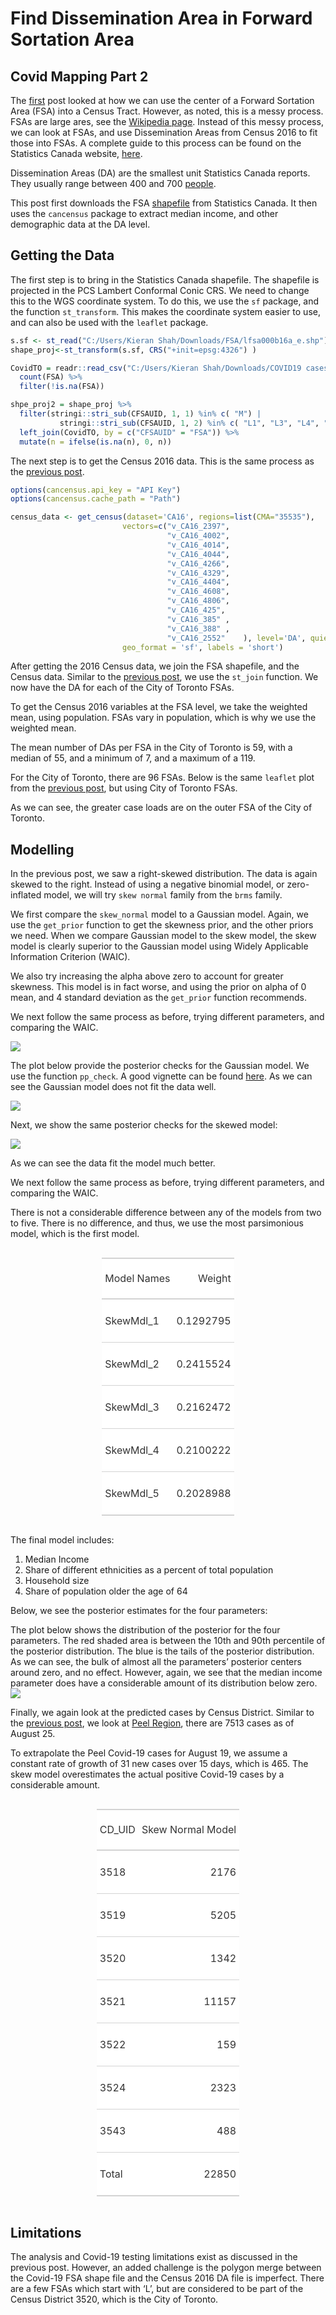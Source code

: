 Find Dissemination Area in Forward Sortation Area
================

## Covid Mapping Part 2

The [first](https://kieranshah.netlify.app/2020/08/26/covid-mapping/)
post looked at how we can use the center of a Forward Sortation Area
(FSA) into a Census Tract. However, as noted, this is a messy process.
FSAs are large ares, see the [Wikipedia
page](https://en.wikipedia.org/wiki/List_of_postal_codes_of_Canada:_M).
Instead of this messy process, we can look at FSAs, and use
Dissemination Areas from Census 2016 to fit those into FSAs. A complete
guide to this process can be found on the Statistics Canada website,
[here](file:///C:/Users/Kieran%20Shah/Downloads/92-179-g2011001-eng.pdf).

Dissemination Areas (DA) are the smallest unit Statistics Canada
reports. They usually range between 400 and 700
[people](https://en.wikipedia.org/wiki/Census_geographic_units_of_Canada#Dissemination_areas).

This post first downloads the FSA
[shapefile](https://www12.statcan.gc.ca/census-recensement/alternative_alternatif.cfm?l=eng&dispext=zip&teng=lfsa000b16a_e.zip&k=%20%20%20%2044221&loc=http://www12.statcan.gc.ca/census-recensement/2011/geo/bound-limit/files-fichiers/2016/lfsa000b16a_e.zip)
from Statistics Canada. It then uses the `cancensus` package to extract
median income, and other demographic data at the DA level.

## Getting the Data

The first step is to bring in the Statistics Canada shapefile. The
shapefile is projected in the PCS Lambert Conformal Conic CRS. We need
to change this to the WGS coordinate system. To do this, we use the `sf`
package, and the function `st_transform`. This makes the coordinate
system easier to use, and can also be used with the `leaflet` package.

``` r
s.sf <- st_read("C:/Users/Kieran Shah/Downloads/FSA/lfsa000b16a_e.shp")
shape_proj<-st_transform(s.sf, CRS("+init=epsg:4326") )

CovidTO = readr::read_csv("C:/Users/Kieran Shah/Downloads/COVID19 cases.csv") %>% 
  count(FSA) %>% 
  filter(!is.na(FSA))

shpe_proj2 = shape_proj %>% 
  filter(stringi::stri_sub(CFSAUID, 1, 1) %in% c( "M") | 
           stringi::stri_sub(CFSAUID, 1, 2) %in% c( "L1", "L3", "L4", "L5", "L6", "L7")) %>% 
  left_join(CovidTO, by = c("CFSAUID" = "FSA")) %>% 
  mutate(n = ifelse(is.na(n), 0, n))
```

The next step is to get the Census 2016 data. This is the same process
as the [previous
post](https://kieranshah.netlify.app/2020/08/26/covid-mapping/).

``` r
options(cancensus.api_key = "API Key")
options(cancensus.cache_path = "Path")

census_data <- get_census(dataset='CA16', regions=list(CMA="35535"),
                         vectors=c("v_CA16_2397",
                                   "v_CA16_4002",
                                   "v_CA16_4014",
                                   "v_CA16_4044",
                                   "v_CA16_4266",
                                   "v_CA16_4329",
                                   "v_CA16_4404",
                                   "v_CA16_4608",
                                   "v_CA16_4806",
                                   "v_CA16_425",
                                   "v_CA16_385" ,
                                   "v_CA16_388" ,
                                   "v_CA16_2552"    ), level='DA', quiet = TRUE,
                         geo_format = 'sf', labels = 'short')
```

After getting the 2016 Census data, we join the FSA shapefile, and the
Census data. Similar to the [previous
post](https://kieranshah.netlify.app/2020/08/26/covid-mapping/), we use
the `st_join` function. We now have the DA for each of the City of
Toronto FSAs.

To get the Census 2016 variables at the FSA level, we take the weighted
mean, using population. FSAs vary in population, which is why we use the
weighted mean.

The mean number of DAs per FSA in the City of Toronto is 59, with a
median of 55, and a minimum of 7, and a maximum of a 119.

For the City of Toronto, there are 96 FSAs. Below is the same `leaflet`
plot from the [previous
post](https://kieranshah.netlify.app/2020/08/26/covid-mapping/), but
using City of Toronto FSAs.

As we can see, the greater case loads are on the outer FSA of the City
of Toronto.

## Modelling

In the previous post, we saw a right-skewed distribution. The data is
again skewed to the right. Instead of using a negative binomial model,
or zero-inflated model, we will try `skew normal` family from the `brms`
family.

We first compare the `skew_normal` model to a Gaussian model. Again, we
use the `get_prior` function to get the skewness prior, and the other
priors we need. When we compare Gaussian model to the skew model, the
skew model is clearly superior to the Gaussian model using Widely
Applicable Information Criterion (WAIC).

We also try increasing the alpha above zero to account for greater
skewness. This model is in fact worse, and using the prior on alpha of 0
mean, and 4 standard deviation as the `get_prior` function recommends.

We next follow the same process as before, trying different parameters,
and comparing the WAIC.

![](FSA_to_DA_files/figure-gfm/densPlt-1.png)<!-- -->

The plot below provide the posterior checks for the Gaussian model. We
use the function `pp_check`. A good vignette can be found
[here](https://cran.r-project.org/web/packages/bayesplot/vignettes/graphical-ppcs.html).
As we can see the Gaussian model does not fit the data well.

![](FSA_to_DA_files/figure-gfm/GaussianPP_plt-1.png)<!-- -->

Next, we show the same posterior checks for the skewed model:

![](FSA_to_DA_files/figure-gfm/skew_plt-1.png)<!-- -->

As we can see the data fit the model much better.

We next follow the same process as before, trying different parameters,
and comparing the WAIC.

There is not a considerable difference between any of the models from
two to five. There is no difference, and thus, we use the most
parsimonious model, which is the first model.

<!--html_preserve-->

<style>html {
  font-family: -apple-system, BlinkMacSystemFont, 'Segoe UI', Roboto, Oxygen, Ubuntu, Cantarell, 'Helvetica Neue', 'Fira Sans', 'Droid Sans', Arial, sans-serif;
}

#ctuyyhkgcw .gt_table {
  display: table;
  border-collapse: collapse;
  margin-left: auto;
  margin-right: auto;
  color: #333333;
  font-size: 16px;
  background-color: #FFFFFF;
  width: auto;
  border-top-style: solid;
  border-top-width: 2px;
  border-top-color: #A8A8A8;
  border-right-style: none;
  border-right-width: 2px;
  border-right-color: #D3D3D3;
  border-bottom-style: solid;
  border-bottom-width: 2px;
  border-bottom-color: #A8A8A8;
  border-left-style: none;
  border-left-width: 2px;
  border-left-color: #D3D3D3;
}

#ctuyyhkgcw .gt_heading {
  background-color: #FFFFFF;
  text-align: center;
  border-bottom-color: #FFFFFF;
  border-left-style: none;
  border-left-width: 1px;
  border-left-color: #D3D3D3;
  border-right-style: none;
  border-right-width: 1px;
  border-right-color: #D3D3D3;
}

#ctuyyhkgcw .gt_title {
  color: #333333;
  font-size: 125%;
  font-weight: initial;
  padding-top: 4px;
  padding-bottom: 4px;
  border-bottom-color: #FFFFFF;
  border-bottom-width: 0;
}

#ctuyyhkgcw .gt_subtitle {
  color: #333333;
  font-size: 85%;
  font-weight: initial;
  padding-top: 0;
  padding-bottom: 4px;
  border-top-color: #FFFFFF;
  border-top-width: 0;
}

#ctuyyhkgcw .gt_bottom_border {
  border-bottom-style: solid;
  border-bottom-width: 2px;
  border-bottom-color: #D3D3D3;
}

#ctuyyhkgcw .gt_col_headings {
  border-top-style: solid;
  border-top-width: 2px;
  border-top-color: #D3D3D3;
  border-bottom-style: solid;
  border-bottom-width: 2px;
  border-bottom-color: #D3D3D3;
  border-left-style: none;
  border-left-width: 1px;
  border-left-color: #D3D3D3;
  border-right-style: none;
  border-right-width: 1px;
  border-right-color: #D3D3D3;
}

#ctuyyhkgcw .gt_col_heading {
  color: #333333;
  background-color: #FFFFFF;
  font-size: 100%;
  font-weight: normal;
  text-transform: inherit;
  border-left-style: none;
  border-left-width: 1px;
  border-left-color: #D3D3D3;
  border-right-style: none;
  border-right-width: 1px;
  border-right-color: #D3D3D3;
  vertical-align: bottom;
  padding-top: 5px;
  padding-bottom: 6px;
  padding-left: 5px;
  padding-right: 5px;
  overflow-x: hidden;
}

#ctuyyhkgcw .gt_column_spanner_outer {
  color: #333333;
  background-color: #FFFFFF;
  font-size: 100%;
  font-weight: normal;
  text-transform: inherit;
  padding-top: 0;
  padding-bottom: 0;
  padding-left: 4px;
  padding-right: 4px;
}

#ctuyyhkgcw .gt_column_spanner_outer:first-child {
  padding-left: 0;
}

#ctuyyhkgcw .gt_column_spanner_outer:last-child {
  padding-right: 0;
}

#ctuyyhkgcw .gt_column_spanner {
  border-bottom-style: solid;
  border-bottom-width: 2px;
  border-bottom-color: #D3D3D3;
  vertical-align: bottom;
  padding-top: 5px;
  padding-bottom: 6px;
  overflow-x: hidden;
  display: inline-block;
  width: 100%;
}

#ctuyyhkgcw .gt_group_heading {
  padding: 8px;
  color: #333333;
  background-color: #FFFFFF;
  font-size: 100%;
  font-weight: initial;
  text-transform: inherit;
  border-top-style: solid;
  border-top-width: 2px;
  border-top-color: #D3D3D3;
  border-bottom-style: solid;
  border-bottom-width: 2px;
  border-bottom-color: #D3D3D3;
  border-left-style: none;
  border-left-width: 1px;
  border-left-color: #D3D3D3;
  border-right-style: none;
  border-right-width: 1px;
  border-right-color: #D3D3D3;
  vertical-align: middle;
}

#ctuyyhkgcw .gt_empty_group_heading {
  padding: 0.5px;
  color: #333333;
  background-color: #FFFFFF;
  font-size: 100%;
  font-weight: initial;
  border-top-style: solid;
  border-top-width: 2px;
  border-top-color: #D3D3D3;
  border-bottom-style: solid;
  border-bottom-width: 2px;
  border-bottom-color: #D3D3D3;
  vertical-align: middle;
}

#ctuyyhkgcw .gt_striped {
  background-color: rgba(128, 128, 128, 0.05);
}

#ctuyyhkgcw .gt_from_md > :first-child {
  margin-top: 0;
}

#ctuyyhkgcw .gt_from_md > :last-child {
  margin-bottom: 0;
}

#ctuyyhkgcw .gt_row {
  padding-top: 8px;
  padding-bottom: 8px;
  padding-left: 5px;
  padding-right: 5px;
  margin: 10px;
  border-top-style: solid;
  border-top-width: 1px;
  border-top-color: #D3D3D3;
  border-left-style: none;
  border-left-width: 1px;
  border-left-color: #D3D3D3;
  border-right-style: none;
  border-right-width: 1px;
  border-right-color: #D3D3D3;
  vertical-align: middle;
  overflow-x: hidden;
}

#ctuyyhkgcw .gt_stub {
  color: #333333;
  background-color: #FFFFFF;
  font-size: 100%;
  font-weight: initial;
  text-transform: inherit;
  border-right-style: solid;
  border-right-width: 2px;
  border-right-color: #D3D3D3;
  padding-left: 12px;
}

#ctuyyhkgcw .gt_summary_row {
  color: #333333;
  background-color: #FFFFFF;
  text-transform: inherit;
  padding-top: 8px;
  padding-bottom: 8px;
  padding-left: 5px;
  padding-right: 5px;
}

#ctuyyhkgcw .gt_first_summary_row {
  padding-top: 8px;
  padding-bottom: 8px;
  padding-left: 5px;
  padding-right: 5px;
  border-top-style: solid;
  border-top-width: 2px;
  border-top-color: #D3D3D3;
}

#ctuyyhkgcw .gt_grand_summary_row {
  color: #333333;
  background-color: #FFFFFF;
  text-transform: inherit;
  padding-top: 8px;
  padding-bottom: 8px;
  padding-left: 5px;
  padding-right: 5px;
}

#ctuyyhkgcw .gt_first_grand_summary_row {
  padding-top: 8px;
  padding-bottom: 8px;
  padding-left: 5px;
  padding-right: 5px;
  border-top-style: double;
  border-top-width: 6px;
  border-top-color: #D3D3D3;
}

#ctuyyhkgcw .gt_table_body {
  border-top-style: solid;
  border-top-width: 2px;
  border-top-color: #D3D3D3;
  border-bottom-style: solid;
  border-bottom-width: 2px;
  border-bottom-color: #D3D3D3;
}

#ctuyyhkgcw .gt_footnotes {
  color: #333333;
  background-color: #FFFFFF;
  border-bottom-style: none;
  border-bottom-width: 2px;
  border-bottom-color: #D3D3D3;
  border-left-style: none;
  border-left-width: 2px;
  border-left-color: #D3D3D3;
  border-right-style: none;
  border-right-width: 2px;
  border-right-color: #D3D3D3;
}

#ctuyyhkgcw .gt_footnote {
  margin: 0px;
  font-size: 90%;
  padding: 4px;
}

#ctuyyhkgcw .gt_sourcenotes {
  color: #333333;
  background-color: #FFFFFF;
  border-bottom-style: none;
  border-bottom-width: 2px;
  border-bottom-color: #D3D3D3;
  border-left-style: none;
  border-left-width: 2px;
  border-left-color: #D3D3D3;
  border-right-style: none;
  border-right-width: 2px;
  border-right-color: #D3D3D3;
}

#ctuyyhkgcw .gt_sourcenote {
  font-size: 90%;
  padding: 4px;
}

#ctuyyhkgcw .gt_left {
  text-align: left;
}

#ctuyyhkgcw .gt_center {
  text-align: center;
}

#ctuyyhkgcw .gt_right {
  text-align: right;
  font-variant-numeric: tabular-nums;
}

#ctuyyhkgcw .gt_font_normal {
  font-weight: normal;
}

#ctuyyhkgcw .gt_font_bold {
  font-weight: bold;
}

#ctuyyhkgcw .gt_font_italic {
  font-style: italic;
}

#ctuyyhkgcw .gt_super {
  font-size: 65%;
}

#ctuyyhkgcw .gt_footnote_marks {
  font-style: italic;
  font-size: 65%;
}
</style>

<div id="ctuyyhkgcw" style="overflow-x:auto;overflow-y:auto;width:auto;height:auto;">

<table class="gt_table">

<thead class="gt_col_headings">

<tr>

<th class="gt_col_heading gt_columns_bottom_border gt_left" rowspan="1" colspan="1">

Model Names

</th>

<th class="gt_col_heading gt_columns_bottom_border gt_right" rowspan="1" colspan="1">

Weight

</th>

</tr>

</thead>

<tbody class="gt_table_body">

<tr>

<td class="gt_row gt_left">

SkewMdl\_1

</td>

<td class="gt_row gt_right">

0.1292795

</td>

</tr>

<tr>

<td class="gt_row gt_left">

SkewMdl\_2

</td>

<td class="gt_row gt_right">

0.2415524

</td>

</tr>

<tr>

<td class="gt_row gt_left">

SkewMdl\_3

</td>

<td class="gt_row gt_right">

0.2162472

</td>

</tr>

<tr>

<td class="gt_row gt_left">

SkewMdl\_4

</td>

<td class="gt_row gt_right">

0.2100222

</td>

</tr>

<tr>

<td class="gt_row gt_left">

SkewMdl\_5

</td>

<td class="gt_row gt_right">

0.2028988

</td>

</tr>

</tbody>

</table>

</div>

<!--/html_preserve-->

The final model includes:

1.  Median Income
2.  Share of different ethnicities as a percent of total population
3.  Household size
4.  Share of population older the age of 64

Below, we see the posterior estimates for the four parameters:

The plot below shows the distribution of the posterior for the four
parameters. The red shaded area is between the 10th and 90th percentile
of the posterior distribution. The blue is the tails of the posterior
distribution. As we can see, the bulk of almost all the parameters’
posterior centers around zero, and no effect. However, again, we see
that the median income parameter does have a considerable amount of its
distribution below zero.
![](FSA_to_DA_files/figure-gfm/postcoefdistr-1.png)<!-- -->

Finally, we again look at the predicted cases by Census District.
Similar to the [previous
post](https://kieranshah.netlify.app/2020/08/26/covid-mapping/), we look
at [Peel Region](https://www.peelregion.ca/coronavirus/case-status/),
there are 7513 cases as of August 25.

To extrapolate the Peel Covid-19 cases for August 19, we assume a
constant rate of growth of 31 new cases over 15 days, which is 465. The
skew model overestimates the actual positive Covid-19 cases by a
considerable amount.

<!--html_preserve-->

<style>html {
  font-family: -apple-system, BlinkMacSystemFont, 'Segoe UI', Roboto, Oxygen, Ubuntu, Cantarell, 'Helvetica Neue', 'Fira Sans', 'Droid Sans', Arial, sans-serif;
}

#txrnzhfrzp .gt_table {
  display: table;
  border-collapse: collapse;
  margin-left: auto;
  margin-right: auto;
  color: #333333;
  font-size: 16px;
  background-color: #FFFFFF;
  width: auto;
  border-top-style: solid;
  border-top-width: 2px;
  border-top-color: #A8A8A8;
  border-right-style: none;
  border-right-width: 2px;
  border-right-color: #D3D3D3;
  border-bottom-style: solid;
  border-bottom-width: 2px;
  border-bottom-color: #A8A8A8;
  border-left-style: none;
  border-left-width: 2px;
  border-left-color: #D3D3D3;
}

#txrnzhfrzp .gt_heading {
  background-color: #FFFFFF;
  text-align: center;
  border-bottom-color: #FFFFFF;
  border-left-style: none;
  border-left-width: 1px;
  border-left-color: #D3D3D3;
  border-right-style: none;
  border-right-width: 1px;
  border-right-color: #D3D3D3;
}

#txrnzhfrzp .gt_title {
  color: #333333;
  font-size: 125%;
  font-weight: initial;
  padding-top: 4px;
  padding-bottom: 4px;
  border-bottom-color: #FFFFFF;
  border-bottom-width: 0;
}

#txrnzhfrzp .gt_subtitle {
  color: #333333;
  font-size: 85%;
  font-weight: initial;
  padding-top: 0;
  padding-bottom: 4px;
  border-top-color: #FFFFFF;
  border-top-width: 0;
}

#txrnzhfrzp .gt_bottom_border {
  border-bottom-style: solid;
  border-bottom-width: 2px;
  border-bottom-color: #D3D3D3;
}

#txrnzhfrzp .gt_col_headings {
  border-top-style: solid;
  border-top-width: 2px;
  border-top-color: #D3D3D3;
  border-bottom-style: solid;
  border-bottom-width: 2px;
  border-bottom-color: #D3D3D3;
  border-left-style: none;
  border-left-width: 1px;
  border-left-color: #D3D3D3;
  border-right-style: none;
  border-right-width: 1px;
  border-right-color: #D3D3D3;
}

#txrnzhfrzp .gt_col_heading {
  color: #333333;
  background-color: #FFFFFF;
  font-size: 100%;
  font-weight: normal;
  text-transform: inherit;
  border-left-style: none;
  border-left-width: 1px;
  border-left-color: #D3D3D3;
  border-right-style: none;
  border-right-width: 1px;
  border-right-color: #D3D3D3;
  vertical-align: bottom;
  padding-top: 5px;
  padding-bottom: 6px;
  padding-left: 5px;
  padding-right: 5px;
  overflow-x: hidden;
}

#txrnzhfrzp .gt_column_spanner_outer {
  color: #333333;
  background-color: #FFFFFF;
  font-size: 100%;
  font-weight: normal;
  text-transform: inherit;
  padding-top: 0;
  padding-bottom: 0;
  padding-left: 4px;
  padding-right: 4px;
}

#txrnzhfrzp .gt_column_spanner_outer:first-child {
  padding-left: 0;
}

#txrnzhfrzp .gt_column_spanner_outer:last-child {
  padding-right: 0;
}

#txrnzhfrzp .gt_column_spanner {
  border-bottom-style: solid;
  border-bottom-width: 2px;
  border-bottom-color: #D3D3D3;
  vertical-align: bottom;
  padding-top: 5px;
  padding-bottom: 6px;
  overflow-x: hidden;
  display: inline-block;
  width: 100%;
}

#txrnzhfrzp .gt_group_heading {
  padding: 8px;
  color: #333333;
  background-color: #FFFFFF;
  font-size: 100%;
  font-weight: initial;
  text-transform: inherit;
  border-top-style: solid;
  border-top-width: 2px;
  border-top-color: #D3D3D3;
  border-bottom-style: solid;
  border-bottom-width: 2px;
  border-bottom-color: #D3D3D3;
  border-left-style: none;
  border-left-width: 1px;
  border-left-color: #D3D3D3;
  border-right-style: none;
  border-right-width: 1px;
  border-right-color: #D3D3D3;
  vertical-align: middle;
}

#txrnzhfrzp .gt_empty_group_heading {
  padding: 0.5px;
  color: #333333;
  background-color: #FFFFFF;
  font-size: 100%;
  font-weight: initial;
  border-top-style: solid;
  border-top-width: 2px;
  border-top-color: #D3D3D3;
  border-bottom-style: solid;
  border-bottom-width: 2px;
  border-bottom-color: #D3D3D3;
  vertical-align: middle;
}

#txrnzhfrzp .gt_striped {
  background-color: rgba(128, 128, 128, 0.05);
}

#txrnzhfrzp .gt_from_md > :first-child {
  margin-top: 0;
}

#txrnzhfrzp .gt_from_md > :last-child {
  margin-bottom: 0;
}

#txrnzhfrzp .gt_row {
  padding-top: 8px;
  padding-bottom: 8px;
  padding-left: 5px;
  padding-right: 5px;
  margin: 10px;
  border-top-style: solid;
  border-top-width: 1px;
  border-top-color: #D3D3D3;
  border-left-style: none;
  border-left-width: 1px;
  border-left-color: #D3D3D3;
  border-right-style: none;
  border-right-width: 1px;
  border-right-color: #D3D3D3;
  vertical-align: middle;
  overflow-x: hidden;
}

#txrnzhfrzp .gt_stub {
  color: #333333;
  background-color: #FFFFFF;
  font-size: 100%;
  font-weight: initial;
  text-transform: inherit;
  border-right-style: solid;
  border-right-width: 2px;
  border-right-color: #D3D3D3;
  padding-left: 12px;
}

#txrnzhfrzp .gt_summary_row {
  color: #333333;
  background-color: #FFFFFF;
  text-transform: inherit;
  padding-top: 8px;
  padding-bottom: 8px;
  padding-left: 5px;
  padding-right: 5px;
}

#txrnzhfrzp .gt_first_summary_row {
  padding-top: 8px;
  padding-bottom: 8px;
  padding-left: 5px;
  padding-right: 5px;
  border-top-style: solid;
  border-top-width: 2px;
  border-top-color: #D3D3D3;
}

#txrnzhfrzp .gt_grand_summary_row {
  color: #333333;
  background-color: #FFFFFF;
  text-transform: inherit;
  padding-top: 8px;
  padding-bottom: 8px;
  padding-left: 5px;
  padding-right: 5px;
}

#txrnzhfrzp .gt_first_grand_summary_row {
  padding-top: 8px;
  padding-bottom: 8px;
  padding-left: 5px;
  padding-right: 5px;
  border-top-style: double;
  border-top-width: 6px;
  border-top-color: #D3D3D3;
}

#txrnzhfrzp .gt_table_body {
  border-top-style: solid;
  border-top-width: 2px;
  border-top-color: #D3D3D3;
  border-bottom-style: solid;
  border-bottom-width: 2px;
  border-bottom-color: #D3D3D3;
}

#txrnzhfrzp .gt_footnotes {
  color: #333333;
  background-color: #FFFFFF;
  border-bottom-style: none;
  border-bottom-width: 2px;
  border-bottom-color: #D3D3D3;
  border-left-style: none;
  border-left-width: 2px;
  border-left-color: #D3D3D3;
  border-right-style: none;
  border-right-width: 2px;
  border-right-color: #D3D3D3;
}

#txrnzhfrzp .gt_footnote {
  margin: 0px;
  font-size: 90%;
  padding: 4px;
}

#txrnzhfrzp .gt_sourcenotes {
  color: #333333;
  background-color: #FFFFFF;
  border-bottom-style: none;
  border-bottom-width: 2px;
  border-bottom-color: #D3D3D3;
  border-left-style: none;
  border-left-width: 2px;
  border-left-color: #D3D3D3;
  border-right-style: none;
  border-right-width: 2px;
  border-right-color: #D3D3D3;
}

#txrnzhfrzp .gt_sourcenote {
  font-size: 90%;
  padding: 4px;
}

#txrnzhfrzp .gt_left {
  text-align: left;
}

#txrnzhfrzp .gt_center {
  text-align: center;
}

#txrnzhfrzp .gt_right {
  text-align: right;
  font-variant-numeric: tabular-nums;
}

#txrnzhfrzp .gt_font_normal {
  font-weight: normal;
}

#txrnzhfrzp .gt_font_bold {
  font-weight: bold;
}

#txrnzhfrzp .gt_font_italic {
  font-style: italic;
}

#txrnzhfrzp .gt_super {
  font-size: 65%;
}

#txrnzhfrzp .gt_footnote_marks {
  font-style: italic;
  font-size: 65%;
}
</style>

<div id="txrnzhfrzp" style="overflow-x:auto;overflow-y:auto;width:auto;height:auto;">

<table class="gt_table">

<thead class="gt_col_headings">

<tr>

<th class="gt_col_heading gt_columns_bottom_border gt_left" rowspan="1" colspan="1">

CD\_UID

</th>

<th class="gt_col_heading gt_columns_bottom_border gt_right" rowspan="1" colspan="1">

Skew Normal Model

</th>

</tr>

</thead>

<tbody class="gt_table_body">

<tr>

<td class="gt_row gt_left">

3518

</td>

<td class="gt_row gt_right">

2176

</td>

</tr>

<tr>

<td class="gt_row gt_left">

3519

</td>

<td class="gt_row gt_right">

5205

</td>

</tr>

<tr>

<td class="gt_row gt_left">

3520

</td>

<td class="gt_row gt_right">

1342

</td>

</tr>

<tr>

<td class="gt_row gt_left">

3521

</td>

<td class="gt_row gt_right">

11157

</td>

</tr>

<tr>

<td class="gt_row gt_left">

3522

</td>

<td class="gt_row gt_right">

159

</td>

</tr>

<tr>

<td class="gt_row gt_left">

3524

</td>

<td class="gt_row gt_right">

2323

</td>

</tr>

<tr>

<td class="gt_row gt_left">

3543

</td>

<td class="gt_row gt_right">

488

</td>

</tr>

<tr>

<td class="gt_row gt_left">

Total

</td>

<td class="gt_row gt_right">

22850

</td>

</tr>

</tbody>

</table>

</div>

<!--/html_preserve-->

## Limitations

The analysis and Covid-19 testing limitations exist as discussed in the
previous post. However, an added challenge is the polygon merge between
the Covid-19 FSA shape file and the Census 2016 DA file is imperfect.
There are a few FSAs which start with ‘L’, but are considered to be part
of the Census District 3520, which is the City of Toronto.
